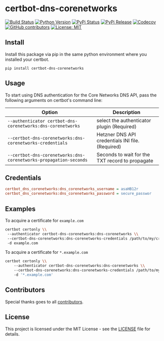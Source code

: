 # certbot-dns-corenetworks


[![Build Status](https://img.shields.io/drone/build/thegeeklab/certbot-dns-corenetworks?logo=drone)](https://cloud.drone.io/thegeeklab/certbot-dns-corenetworks)
[![Python Version](https://img.shields.io/pypi/pyversions/certbot-dns-corenetworks.svg)](https://pypi.org/project/certbot-dns-corenetworks/)
[![PyPi Status](https://img.shields.io/pypi/status/certbot-dns-corenetworks.svg)](https://pypi.org/project/certbot-dns-corenetworks/)
[![PyPi Release](https://img.shields.io/pypi/v/certbot-dns-corenetworks.svg)](https://pypi.org/project/certbot-dns-corenetworks/)
[![Codecov](https://img.shields.io/codecov/c/github/thegeeklab/certbot-dns-corenetworks)](https://codecov.io/gh/thegeeklab/certbot-dns-corenetworks)
[![GitHub contributors](https://img.shields.io/github/contributors/thegeeklab/certbot-dns-corenetworks)](https://github.com/thegeeklab/certbot-dns-corenetworks/graphs/contributors)
[![License: MIT](https://img.shields.io/github/license/thegeeklab/certbot-dns-corenetworks)](<[LICENSE](https://github.com/thegeeklab/certbot-dns-corenetworks/blob/master/LICENSE)>)

## Install

Install this package via pip in the same python environment where you installed your certbot.

```console
pip install certbot-dns-corenetworks
```

## Usage

To start using DNS authentication for the Core Networks DNS API, pass the following arguments on certbot's command line:

| Option                                                               | Description                                      |
|----------------------------------------------------------------------|--------------------------------------------------|
| `--authenticator certbot-dns-corenetworks:dns-corenetworks`          | select the authenticator plugin (Required)       |
| `--certbot-dns-corenetworks:dns-corenetworks-credentials`            | Hetzner DNS API credentials INI file. (Required) |
| `--certbot-dns-corenetworks:dns-corenetworks-propagation-seconds`    | Seconds to wait for the TXT record to propagate  |

## Credentials

```ini
certbot_dns_corenetworks:dns_corenetworks_username = asaHB12r
certbot_dns_corenetworks:dns_corenetworks_password = secure_passwor
```

## Examples

To acquire a certificate for `example.com`

```bash
certbot certonly \\
 --authenticator certbot-dns-corenetworks:dns-corenetworks \\
 --certbot-dns-corenetworks:dns-corenetworks-credentials /path/to/my/credentials.ini \\
 -d example.com
```

To acquire a certificate for ``*.example.com``

```bash
certbot certonly \\
    --authenticator certbot-dns-corenetworks:dns-corenetworks \\
    --certbot-dns-corenetworks:dns-corenetworks-credentials /path/to/my/credentials.ini \\
    -d '*.example.com'
```

## Contributors

Special thanks goes to all [contributors](https://github.com/thegeeklab/certbot-dns-corenetworks/graphs/contributors).

## License

This project is licensed under the MIT License - see the [LICENSE](https://github.com/thegeeklab/certbot-dns-corenetworks/blob/master/LICENSE) file for details.
